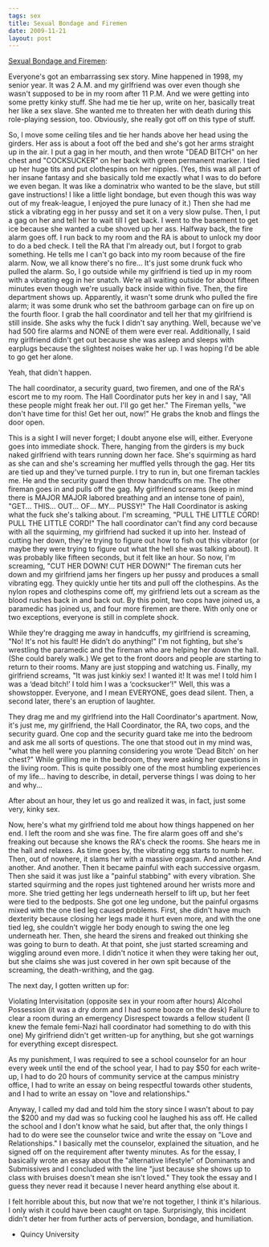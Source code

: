 ```yaml
---
tags: sex
title: Sexual Bondage and Firemen
date: 2009-11-21
layout: post
---
```


[Sexual Bondage and Firemen](http://collegestories.com/Sexual-Bondage-and-Firemen-3922): 

Everyone's got an embarrassing sex story. Mine happened in 1998, my senior year. It was 2 A.M. and my girlfriend was over even though she wasn't supposed to be in my room after 11 P.M. And we were getting into some pretty kinky stuff. She had me tie her up, write on her, basically treat her like a sex slave. She wanted me to threaten her with death during this role-playing session, too. Obviously, she really got off on this type of stuff.

So, I move some ceiling tiles and tie her hands above her head using the girders. Her ass is about a foot off the bed and she's got her arms straight up in the air. I put a gag in her mouth, and then wrote "DEAD BITCH" on her chest and "COCKSUCKER" on her back with green permanent marker. I tied up her huge tits and put clothespins on her nipples. (Yes, this was all part of her insane fantasy and she basically told me exactly what I was to do before we even began. It was like a dominatrix who wanted to be the slave, but still gave instructions! I like a little light bondage, but even though this was way out of my freak-league, I enjoyed the pure lunacy of it.) Then she had me stick a vibrating egg in her pussy and set it on a very slow pulse. Then, I put a gag on her and tell her to wait till I get back. I went to the basement to get ice because she wanted a cube shoved up her ass. Halfway back, the fire alarm goes off. I run back to my room and the RA is about to unlock my door to do a bed check. I tell the RA that I'm already out, but I forgot to grab something. He tells me I can't go back into my room because of the fire alarm. Now, we all know there's no fire... It's just some drunk fuck who pulled the alarm. So, I go outside while my girlfriend is tied up in my room with a vibrating egg in her snatch. We're all waiting outside for about fifteen minutes even though we're usually back inside within five. Then, the fire department shows up. Apparently, it wasn't some drunk who pulled the fire alarm; it was some drunk who set the bathroom garbage can on fire up on the fourth floor. I grab the hall coordinator and tell her that my girlfriend is still inside. She asks why the fuck I didn't say anything. Well, because we've had 500 fire alarms and NONE of them were ever real. Additionally, I said my girlfriend didn't get out because she was asleep and sleeps with earplugs because the slightest noises wake her up. I was hoping I'd be able to go get her alone.

Yeah, that didn't happen.

The hall coordinator, a security guard, two firemen, and one of the RA's escort me to my room. The Hall Coordinator puts her key in and I say, "All these people might freak her out. I'll go get her." The Fireman yells, "we don't have time for this! Get her out, now!" He grabs the knob and flings the door open.

This is a sight I will never forget; I doubt anyone else will, either. Everyone goes into immediate shock. There, hanging from the girders is my buck naked girlfriend with tears running down her face. She's squirming as hard as she can and she's screaming her muffled yells through the gag. Her tits are tied up and they've turned purple. I try to run in, but one fireman tackles me. He and the security guard then throw handcuffs on me. The other fireman goes in and pulls off the gag. My girlfriend screams (keep in mind there is MAJOR MAJOR labored breathing and an intense tone of pain), "GET... THIS... OUT... OF... MY... PUSSY!" The Hall Coordinator is asking what the fuck she's talking about. I'm screaming, "PULL THE LITTLE CORD! PULL THE LITTLE CORD!" The hall coordinator can't find any cord because with all the squirming, my girlfriend had sucked it up into her. Instead of cutting her down, they're trying to figure out how to fish out this vibrator (or maybe they were trying to figure out what the hell she was talking about). It was probably like fifteen seconds, but it felt like an hour. So now, I'm screaming, "CUT HER DOWN! CUT HER DOWN!" The fireman cuts her down and my girlfriend jams her fingers up her pussy and produces a small vibrating egg. They quickly untie her tits and pull off the clothespins. As the nylon ropes and clothespins come off, my girlfriend lets out a scream as the blood rushes back in and back out. By this point, two cops have joined us, a paramedic has joined us, and four more firemen are there. With only one or two exceptions, everyone is still in complete shock.

While they're dragging me away in handcuffs, my girlfriend is screaming, "No! It's not his fault! He didn’t do anything!" I'm not fighting, but she's wrestling the paramedic and the fireman who are helping her down the hall. (She could barely walk.) We get to the front doors and people are starting to return to their rooms. Many are just stopping and watching us. Finally, my girlfriend screams, "It was just kinkiy sex! I wanted it! It was me! I told him I was a ‘dead bitch!’ I told him I was a ‘cocksucker’!" Well, this was a showstopper. Everyone, and I mean EVERYONE, goes dead silent. Then, a second later, there's an eruption of laughter.

They drag me and my girlfriend into the Hall Coordinator's apartment. Now, it's just me, my girlfriend, the Hall Coordinator, the RA, two cops, and the security guard. One cop and the security guard take me into the bedroom and ask me all sorts of questions. The one that stood out in my mind was, "what the hell were you planning considering you wrote 'Dead Bitch' on her chest?" While grilling me in the bedroom, they were asking her questions in the living room. This is quite possibly one of the most humbling experiences of my life... having to describe, in detail, perverse things I was doing to her and why...

After about an hour, they let us go and realized it was, in fact, just some very, kinky sex.

Now, here's what my girlfriend told me about how things happened on her end. I left the room and she was fine. The fire alarm goes off and she's freaking out because she knows the RA's check the rooms. She hears me in the hall and relaxes. As time goes by, the vibrating egg starts to numb her. Then, out of nowhere, it slams her with a massive orgasm. And another. And another. And another. Then it became painful with each successive orgasm. Then she said it was just like a "painful stabbing" with every vibration. She started squirming and the ropes just tightened around her wrists more and more. She tried getting her legs underneath herself to lift up, but her feet were tied to the bedposts. She got one leg undone, but the painful orgasms mixed with the one tied leg caused problems. First, she didn't have much dexterity because closing her legs made it hurt even more, and with the one tied leg, she couldn't wiggle her body enough to swing the one leg underneath her. Then, she heard the sirens and freaked out thinking she was going to burn to death. At that point, she just started screaming and wiggling around even more. I didn't notice it when they were taking her out, but she claims she was just covered in her own spit because of the screaming, the death-writhing, and the gag.

The next day, I gotten written up for:

Violating Intervisitation (opposite sex in your room after hours)
Alcohol Possession (it was a dry dorm and I had some booze on the desk)
Failure to clear a room during an emergency
Disrespect towards a fellow student (I knew the female femi-Nazi hall coordinator had something to do with this one)
My girlfriend didn't get written-up for anything, but she got warnings for everything except disrespect.

As my punishment, I was required to see a school counselor for an hour every week until the end of the school year, I had to pay $50 for each write-up, I had to do 20 hours of community service at the campus ministry office, I had to write an essay on being respectful towards other students, and I had to write an essay on "love and relationships."

Anyway, I called my dad and told him the story since I wasn't about to pay the $200 and my dad was so fucking cool he laughed his ass off. He called the school and I don't know what he said, but after that, the only things I had to do were see the counselor twice and write the essay on "Love and Relationships." I basically met the counselor, explained the situation, and he signed off on the requirement after twenty minutes. As for the essay, I basically wrote an essay about the "alternative lifestyle" of Dominants and Submissives and I concluded with the line "just because she shows up to class with bruises doesn't mean she isn't loved." They took the essay and I guess they never read it because I never heard anything else about it.

I felt horrible about this, but now that we're not together, I think it's hilarious. I only wish it could have been caught on tape. Surprisingly, this incident didn't deter her from further acts of perversion, bondage, and humiliation.
- Quincy University
